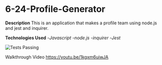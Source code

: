 # 6-24-Profile-Generator



**Description**
This is an application that makes a profile team using node.js and jest and inquirer.

**Technologies Used**
-*Javascript*
-*node.js*
-*inquirer*
-*Jest*


![Tests Passing](./Untitled_%20Jun%2030%2C%202022%207_13%20PM.gif)


Walkthrough Video 
https://youtu.be/1kgxm6uiwJA